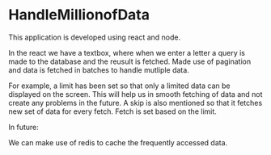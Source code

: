 # HandleMillionofData

This application is developed using react and node. 

In the react we have a textbox, where when we enter a letter a query is made to the database and the reusult is fetched. 
Made use of pagination and data is fetched in batches to handle mutliple data. 

For example, a limit has been set so that only a limited data can be displayed on the screen. This will help us in smooth fetching of data and not create any problems in the future. A skip is also mentioned so that it fetches new set of data for every fetch. Fetch is set based on the limit.

In future:

We can make use of redis to cache the frequently accessed data.

